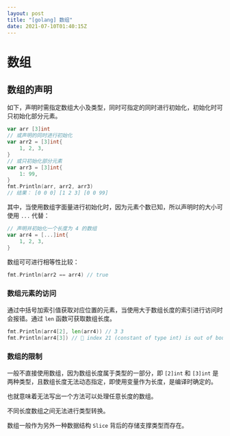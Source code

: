 ```yaml
---
layout: post
title: "[golang] 数组"
date: 2021-07-10T01:40:15Z
---
```

# 数组

## 数组的声明

如下，声明时需指定数组大小及类型，同时可指定的同时进行初始化，初始化时可只初始化部分元素。

```go
var arr [3]int
// 或声明的同时进行初始化
var arr2 = [3]int{
	1, 2, 3,
}
// 或只初始化部分元素
var arr3 = [3]int{
	1: 99,
}
fmt.Println(arr, arr2, arr3)
// 结果： [0 0 0] [1 2 3] [0 0 99]
```

其中，当使用数组字面量进行初始化时，因为元素个数已知，所以声明时的大小可使用 `...` 代替：

```go
// 声明并初始化一个长度为 4 的数组
var arr4 = [...]int{
	1, 2, 3,
}
```

数组可可进行相等性比较：

```go
fmt.Println(arr2 == arr4) // true
```

### 数组元素的访问

通过中括号加索引值获取对应位置的元素，当使用大于数组长度的索引进行访问时会报错。通过 `len` 函数可获取数组长度。

```go
fmt.Println(arr4[2], len(arr4)) // 3 3
fmt.Println(arr4[3]) // 🚨 index 21 (constant of type int) is out of boundscompilerInvalidIndex
```

### 数组的限制

一般不直接使用数组，因为数组长度属于类型的一部分，即 `[2]int` 和 `[3]int` 是两种类型，且数组长度无法动态指定，即使用变量作为长度，是编译时确定的。

也就意味着无法写出一个方法可以处理任意长度的数组。

不同长度数组之间无法进行类型转换。

数组一般作为另外一种数据结构 `Slice` 背后的存储支撑类型而存在。

